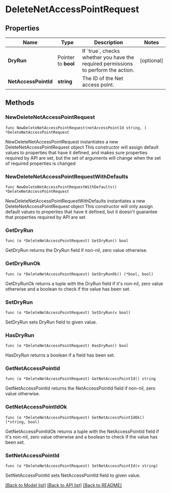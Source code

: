 # DeleteNetAccessPointRequest

## Properties

Name | Type | Description | Notes
------------ | ------------- | ------------- | -------------
**DryRun** | Pointer to **bool** | If &#x60;true&#x60;, checks whether you have the required permissions to perform the action. | [optional] 
**NetAccessPointId** | **string** | The ID of the Net access point. | 

## Methods

### NewDeleteNetAccessPointRequest

`func NewDeleteNetAccessPointRequest(netAccessPointId string, ) *DeleteNetAccessPointRequest`

NewDeleteNetAccessPointRequest instantiates a new DeleteNetAccessPointRequest object
This constructor will assign default values to properties that have it defined,
and makes sure properties required by API are set, but the set of arguments
will change when the set of required properties is changed

### NewDeleteNetAccessPointRequestWithDefaults

`func NewDeleteNetAccessPointRequestWithDefaults() *DeleteNetAccessPointRequest`

NewDeleteNetAccessPointRequestWithDefaults instantiates a new DeleteNetAccessPointRequest object
This constructor will only assign default values to properties that have it defined,
but it doesn't guarantee that properties required by API are set

### GetDryRun

`func (o *DeleteNetAccessPointRequest) GetDryRun() bool`

GetDryRun returns the DryRun field if non-nil, zero value otherwise.

### GetDryRunOk

`func (o *DeleteNetAccessPointRequest) GetDryRunOk() (*bool, bool)`

GetDryRunOk returns a tuple with the DryRun field if it's non-nil, zero value otherwise
and a boolean to check if the value has been set.

### SetDryRun

`func (o *DeleteNetAccessPointRequest) SetDryRun(v bool)`

SetDryRun sets DryRun field to given value.

### HasDryRun

`func (o *DeleteNetAccessPointRequest) HasDryRun() bool`

HasDryRun returns a boolean if a field has been set.

### GetNetAccessPointId

`func (o *DeleteNetAccessPointRequest) GetNetAccessPointId() string`

GetNetAccessPointId returns the NetAccessPointId field if non-nil, zero value otherwise.

### GetNetAccessPointIdOk

`func (o *DeleteNetAccessPointRequest) GetNetAccessPointIdOk() (*string, bool)`

GetNetAccessPointIdOk returns a tuple with the NetAccessPointId field if it's non-nil, zero value otherwise
and a boolean to check if the value has been set.

### SetNetAccessPointId

`func (o *DeleteNetAccessPointRequest) SetNetAccessPointId(v string)`

SetNetAccessPointId sets NetAccessPointId field to given value.



[[Back to Model list]](../README.md#documentation-for-models) [[Back to API list]](../README.md#documentation-for-api-endpoints) [[Back to README]](../README.md)


